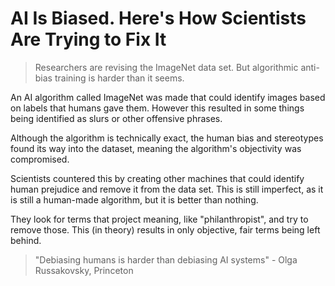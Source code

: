 # AI Is Biased. Here's How Scientists Are Trying to Fix It

> Researchers are revising the ImageNet data set. But algorithmic anti-bias
> training is harder than it seems.

An AI algorithm called ImageNet was made that could identify images based on
labels that humans gave them. However this resulted in some things being
identified as slurs or other offensive phrases.

Although the algorithm is technically exact, the human bias and stereotypes
found its way into the dataset, meaning the algorithm's objectivity was
compromised.

Scientists countered this by creating other machines that could identify human
prejudice and remove it from the data set. This is still imperfect, as it is
still a human-made algorithm, but it is better than nothing.

They look for terms that project meaning, like "philanthropist", and try to
remove those. This (in theory) results in only objective, fair terms being left
behind.

> "Debiasing humans is harder than debiasing AI systems" - Olga Russakovsky,
> Princeton
